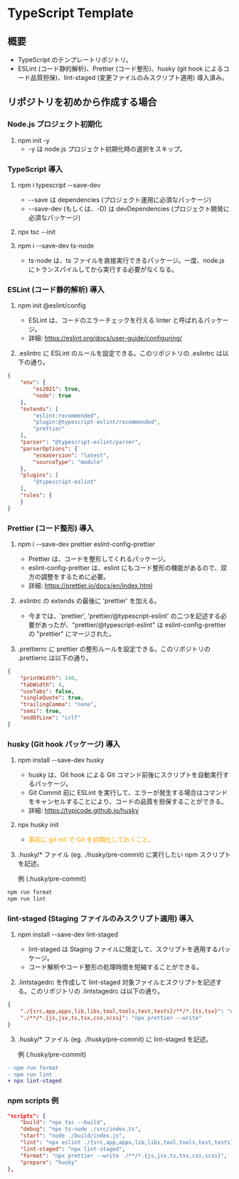 # TypeScript Template

## 概要

- TypeScript のテンプレートリポジトリ。
- ESLint (コード静的解析)、Prettier (コード整形)、husky (git hook によるコード品質担保)、lint-staged (変更ファイルのみスクリプト適用) 導入済み。

## リポジトリを初めから作成する場合

### Node.js プロジェクト初期化

1. npm init -y
    - -y は node.js プロジェクト初期化時の選択をスキップ。

### TypeScript 導入

1. npm i typescript --save-dev
    - --save は dependencies (プロジェクト運用に必須なパッケージ)
    - --save-dev (もしくは、-D) は devDependencies (プロジェクト開発に必須なパッケージ)

2. npx tsc --init

3. npm i --save-dev ts-node
    - ts-node は、ts ファイルを直接実行できるパッケージ。一度、node.js にトランスパイルしてから実行する必要がなくなる。

### ESLint (コード静的解析) 導入

1. npm init @eslint/config
    - ESLint は、コードのエラーチェックを行える linter と呼ばれるパッケージ。
    - 詳細: https://eslint.org/docs/user-guide/configuring/

2. .eslintrc に ESLint のルールを設定できる。このリポジトリの .eslintrc は以下の通り。

```json
{
    "env": {
        "es2021": true,
        "node": true
    },
    "extends": [
        "eslint:recommended",
        "plugin:@typescript-eslint/recommended",
        "prettier"
    ],
    "parser": "@typescript-eslint/parser",
    "parserOptions": {
        "ecmaVersion": "latest",
        "sourceType": "module"
    },
    "plugins": [
        "@typescript-eslint"
    ],
    "rules": {
    }
}
```

### Prettier (コード整形) 導入

1. npm i --save-dev prettier eslint-config-prettier
    - Prettier は、コードを整形してくれるパッケージ。
    - eslint-config-prettier は、eslint にもコード整形の機能があるので、双方の調整をするために必要。
    - 詳細: https://prettier.io/docs/en/index.html

2. .eslintrc の extends の最後に 'prettier' を加える。
    - 今までは、'prettier', 'prettier/@typescript-eslint' の二つを記述する必要があったが、"prettier/@typescript-eslint" は eslint-config-prettier の "prettier" にマージされた。

3. .prettierrc に prettier の整形ルールを設定できる。このリポジトリの .prettierrc は以下の通り。

```json
{
    "printWidth": 140,
    "tabWidth": 4,
    "useTabs": false,
    "singleQuote": true,
    "trailingComma": "none",
    "semi": true,
    "endOfLine": "crlf"
}
```

### husky (Git hook パッケージ) 導入

1. npm install --save-dev husky
    - husky は、Git hook による Git コマンド前後にスクリプトを自動実行するパッケージ。
    - Git Commit 前に ESLint を実行して、エラーが発生する場合はコマンドをキャンセルすることにより、コードの品質を担保することができる。
    - 詳細: https://typicode.github.io/husky

2. npx husky init
    - <span style="color: orange; ">事前に git init で Git を初期化しておくこと。</span>

3. .husky/* ファイル (eg. ./husky/pre-commit) に実行したい npm スクリプトを記述。

    例 (.husky/pre-commit)
```sh
npm run format
npm run lint
```

### lint-staged (Staging ファイルのみスクリプト適用) 導入

1. npm install --save-dev lint-staged
    - lint-staged は Staging ファイルに限定して、スクリプトを適用するパッケージ。
    - コード解析やコード整形の処理時間を短縮することができる。

2. .lintstagedrc を作成して lint-staged 対象ファイルとスクリプトを記述する。このリポジトリの .lintstagedrc は以下の通り。

```json
{
    "./{src,app,apps,lib,libs,tool,tools,test,tests}/**/*.{ts,tsx}": "npx eslint",
    "./**/*.{js,jsx,ts,tsx,css,scss}": "npx prettier --write"
}
```

3. .husky/* ファイル (eg. ./husky/pre-commit) に lint-staged を記述。

    例 (.husky/pre-commit)
```diff
- npm run format
- npm run lint
+ npx lint-staged
```

### npm scripts 例

```json
"scripts": {
    "build": "npx tsc --build",
    "debug": "npx ts-node ./src/index.ts",
    "start": "node ./build/index.js",
    "lint": "npx eslint ./{src,app,apps,lib,libs,tool,tools,test,tests}/**/*.{ts,tsx}",
    "lint-staged": "npx lint-staged",
    "format": "npx prettier --write ./**/*.{js,jsx,ts,tsx,css,scss}",
    "prepare": "husky"
},
```